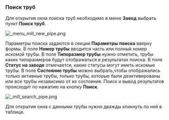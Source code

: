 ﻿
### Поиск труб 

Для открытия окна поиска труб необходимо в меню **Завод** выбрать пункт **Поиск труб**.

![_menu_mill_new_pipe.png](D:/Git/prizm/docuser/content/_menu_mill_new_pipe.png "")

Параметры поиска задаются в секции **Параметры поиска** вверху формы. В поле **Номер трубы** вводится часть или полный номер искомой трубы. В поле  **Типоразмер трубы** нужно отметить, трубы каких типоразмеров будут отображаться в результатах поиска. В поле **Статус на заводе** отмечается, какие статусы могут иметь искомые трубы. В поле **Состояние трубы** можно выбрать,чтобы отображались только активные трубы, только трубы, которые были деактивированы или все трубы независимо от их состояния. 
Поиск и вывод результатов происходит по нажатию на кнопку **Поиск**.

![_mill_search_pipe.png](D:/Git/prizm/docuser/content/_mill_search_pipe.png "")

Для открытия окна с данными трубы нужно дважды кликнуть по ней в таблице.